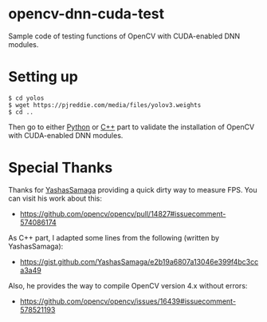 # opencv-dnn-cuda-test
Sample code of testing functions of OpenCV with CUDA-enabled DNN modules.

# Setting up
```
$ cd yolos
$ wget https://pjreddie.com/media/files/yolov3.weights
$ cd ..
```

Then go to either [Python](https://github.com/Cuda-Chen/opencv-dnn-cuda-test/tree/master/python_code)
 or [C++](https://github.com/Cuda-Chen/opencv-dnn-cuda-test/tree/master/cpp_code) part to validate the installation of OpenCV
with CUDA-enabled DNN modules.

# Special Thanks
Thanks for [YashasSamaga](https://github.com/YashasSamaga) providing a quick dirty way to measure FPS.
You can visit his work about this:
- https://github.com/opencv/opencv/pull/14827#issuecomment-574086174

As C++ part, I adapted some lines from the following (written by YashasSamaga):
- https://gist.github.com/YashasSamaga/e2b19a6807a13046e399f4bc3cca3a49

Also, he provides the way to compile OpenCV version 4.x without errors:
- https://github.com/opencv/opencv/issues/16439#issuecomment-578521193
